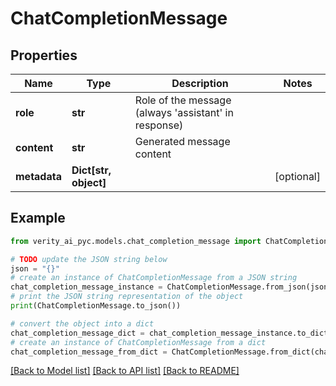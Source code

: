 # ChatCompletionMessage


## Properties

Name | Type | Description | Notes
------------ | ------------- | ------------- | -------------
**role** | **str** | Role of the message (always &#39;assistant&#39; in response) | 
**content** | **str** | Generated message content | 
**metadata** | **Dict[str, object]** |  | [optional] 

## Example

```python
from verity_ai_pyc.models.chat_completion_message import ChatCompletionMessage

# TODO update the JSON string below
json = "{}"
# create an instance of ChatCompletionMessage from a JSON string
chat_completion_message_instance = ChatCompletionMessage.from_json(json)
# print the JSON string representation of the object
print(ChatCompletionMessage.to_json())

# convert the object into a dict
chat_completion_message_dict = chat_completion_message_instance.to_dict()
# create an instance of ChatCompletionMessage from a dict
chat_completion_message_from_dict = ChatCompletionMessage.from_dict(chat_completion_message_dict)
```
[[Back to Model list]](../README.md#documentation-for-models) [[Back to API list]](../README.md#documentation-for-api-endpoints) [[Back to README]](../README.md)



